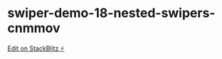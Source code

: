 # swiper-demo-18-nested-swipers-cnmmov

[Edit on StackBlitz ⚡️](https://stackblitz.com/edit/swiper-demo-18-nested-swipers-cnmmov)